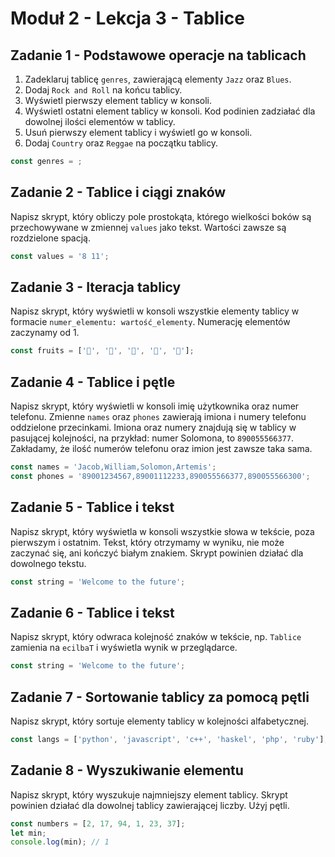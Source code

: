 # Moduł 2 - Lekcja 3 - Tablice

## Zadanie 1 - Podstawowe operacje na tablicach

1. Zadeklaruj tablicę `genres`, zawierającą elementy `Jazz` oraz `Blues`.
2. Dodaj `Rock and Roll` na końcu tablicy.
3. Wyświetl pierwszy element tablicy w konsoli.
4. Wyświetl ostatni element tablicy w konsoli. Kod podinien zadziałać dla dowolnej ilości elementów w tablicy.
5. Usuń pierwszy element tablicy i wyświetl go w konsoli.
6. Dodaj `Country` oraz `Reggae` na początku tablicy.

```js
const genres = ;
```

## Zadanie 2 - Tablice i ciągi znaków

Napisz skrypt, który obliczy pole prostokąta, którego wielkości boków są przechowywane w zmiennej `values` jako tekst. Wartości zawsze są rozdzielone spacją.

```js
const values = '8 11';
```

## Zadanie 3 - Iteracja tablicy

Napisz skrypt, który wyświetli w konsoli wszystkie elementy tablicy w formacie `numer_elementu: wartość_elementy`. Numerację elementów zaczynamy od 1.

```js
const fruits = ['🍎', '🍇', '🍑', '🍌', '🍋'];
```

## Zadanie 4 - Tablice i pętle 

Napisz skrypt, który wyświetli w konsoli imię użytkownika oraz numer telefonu. Zmienne `names` oraz `phones` zawierają imiona i numery telefonu oddzielone przecinkami. Imiona oraz numery znajdują się w tablicy w pasującej kolejności, na przykład: numer Solomona, to `890055566377`. Zakładamy, że ilość numerów telefonu oraz imion jest zawsze taka sama.

```js
const names = 'Jacob,William,Solomon,Artemis';
const phones = '89001234567,89001112233,890055566377,890055566300';
```

## Zadanie 5 - Tablice i tekst

Napisz skrypt, który wyświetla w konsoli wszystkie słowa w tekście, poza pierwszym i ostatnim. Tekst, który otrzymamy w wyniku, nie może zaczynać się, ani kończyć białym znakiem. Skrypt powinien działać dla dowolnego tekstu.

```js
const string = 'Welcome to the future';
```

## Zadanie 6 - Tablice i tekst

Napisz skrypt, który odwraca kolejność znaków w tekście, np. `Tablice` zamienia na `ecilbaT` i wyświetla wynik w przeglądarce.

```js
const string = 'Welcome to the future';
```

## Zadanie 7 - Sortowanie tablicy za pomocą pętli 

Napisz skrypt, który sortuje elementy tablicy w kolejności alfabetycznej.

```js
const langs = ['python', 'javascript', 'c++', 'haskel', 'php', 'ruby'];
```

## Zadanie 8 - Wyszukiwanie elementu

Napisz skrypt, który wyszukuje najmniejszy element tablicy. Skrypt powinien działać dla dowolnej tablicy zawierającej liczby. Użyj pętli.

```js
const numbers = [2, 17, 94, 1, 23, 37];
let min;
console.log(min); // 1
```
